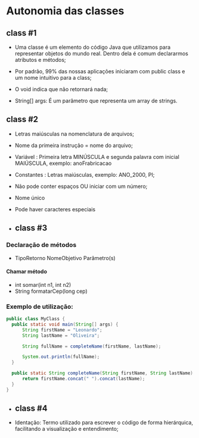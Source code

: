 # Autonomia das classes

## class #1

- Uma classe é um elemento do código Java que utilizamos para representar objetos do mundo real. Dentro dela é comum declararmos atributos e métodos;

- Por padrão, 99% das nossas aplicações iniciaram com public class e um nome intuitivo para a class;

- O void indica que não retornará nada;

- String[] args: É um parâmetro que representa um array de strings.

## class #2

- Letras maiúsculas na nomenclatura de arquivos;

- Nome da primeira instrução = nome do arquivo;

- Variável : Primeira letra MINÚSCULA e segunda palavra com inicial MAIÚSCULA, exemplo: anoFrabricacao

- Constantes : Letras maiúsculas, exemplo: ANO_2000, PI;

- Não pode conter espaços OU iniciar com um número;

- Nome único

- Pode haver caracteres especiais

- ## class #3

### Declaração de métodos

- TipoRetorno NomeObjetivo Parâmetro(s)

#### Chamar método
  
  -  int somar(int n1, int n2)
  -  String formatarCep(long cep)

  ### Exemplo de utilização:

  ```java
public class MyClass {
    public static void main(String[] args) {
        String firstName = "Leonardo";
        String lastName = "Oliveira";

        String fullName = completeName(firstName, lastName);

        System.out.println(fullName);
    }

    public static String completeName(String firstName, String lastName) {
        return firstName.concat(" ").concat(lastName);
    }
}

```

- ## class #4

- Identação: Termo utilizado para escrever o código de forma hierárquica, facilitando a visualização e entendimento;

